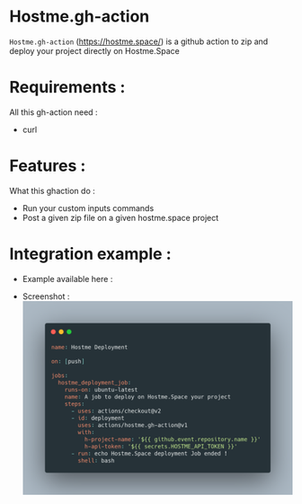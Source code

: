 # Hostme.gh-action

`Hostme.gh-action` (https://hostme.space/) is a github action to zip and deploy your project directly on Hostme.Space


# Requirements :

All this gh-action need :
 - curl

# Features :

What this ghaction do :
 - Run your custom inputs commands
 - Post a given zip file on a given hostme.space project

# Integration example :

- Example available here :

- Screenshot :
![screenshot](https://github.com/osscameroon/hostme.gh-action.example/raw/master/screenshot.png)